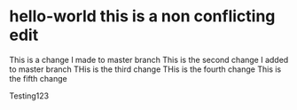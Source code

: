 hello-world  this is a non conflicting edit
===========
This is a change I made to master branch
This is the second change I added to master branch
THis is the third change
THis is the fourth change
This is the fifth change

Testing123
